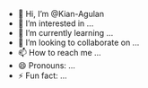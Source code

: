 - 👋 Hi, I’m @Kian-Agulan
- 👀 I’m interested in ...
- 🌱 I’m currently learning ...
- 💞️ I’m looking to collaborate on ...
- 📫 How to reach me ...
- 😄 Pronouns: ...
- ⚡ Fun fact: ...

<!---
Kian-Agulan/Kian-Agulan is a ✨ special ✨ repository because its `README.md` (this file) appears on your GitHub profile.
You can click the Preview link to take a look at your changes.
--->
